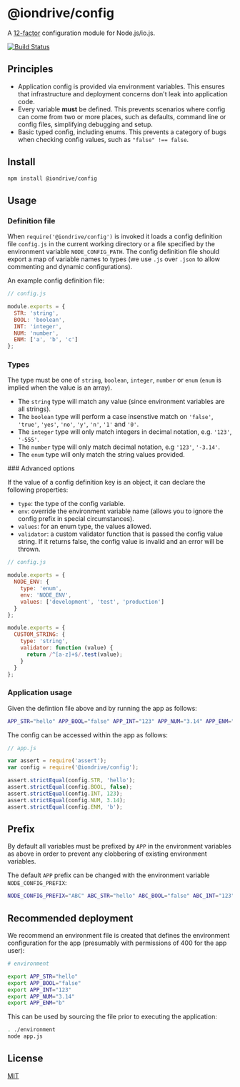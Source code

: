 # @iondrive/config

A [12-factor](http://12factor.net/config) configuration module for Node.js/io.js.

[![Build Status][travis-image]][travis-url]

## Principles

  * Application config is provided via environment variables. This ensures that infrastructure and deployment concerns don't leak into application code.
  * Every variable **must** be defined. This prevents scenarios where config can come from two or more places, such as defaults, command line or config files, simplifying debugging and setup.
  * Basic typed config, including enums. This prevents a category of bugs when checking config values, such as `"false" !== false`.

## Install

```bash
npm install @iondrive/config
```

## Usage

### Definition file

When `require('@iondrive/config')` is invoked it loads a config definition file `config.js` in the current working directory or a file specified by the environment variable `NODE_CONFIG_PATH`. The config definition file should export a map of variable names to types (we use `.js` over `.json` to allow commenting and dynamic configurations).

An example config definition file:

```js
// config.js

module.exports = {
  STR: 'string',
  BOOL: 'boolean',
  INT: 'integer',
  NUM: 'number',
  ENM: ['a', 'b', 'c']
};
```

### Types

The type must be one of `string`, `boolean`, `integer`, `number` or `enum` (`enum` is implied when the value is an array).

  * The `string` type will match any value (since environment variables are all strings).
  * The `boolean` type will perform a case insenstive match on `'false'`, `'true'`, `'yes'`, `'no'`, `'y'`, `'n'`, `'1'` and `'0'`.
  * The `integer` type will only match integers in decimal notation, e.g. `'123'`, `'-555'`.
  * The `number` type will only match decimal notation, e.g `'123'`, `'-3.14'`.
  * The `enum` type will only match the string values provided.

### Advanced options

If the value of a config definition key is an object, it can declare the following properties:

  * `type`: the type of the config variable.
  * `env`: override the environment variable name (allows you to ignore the config prefix in special circumstances).
  * `values`: for an enum type, the values allowed.
  * `validator`: a custom validator function that is passed the config value string. If it returns false, the config value is invalid and an error will be thrown.

```js
// config.js

module.exports = {
  NODE_ENV: {
    type: 'enum',
    env: 'NODE_ENV',
    values: ['development', 'test', 'production']
  }
};

module.exports = {
  CUSTOM_STRING: {
    type: 'string',
    validator: function (value) {
      return /^[a-z]+$/.test(value);
    }
  }
};
```

### Application usage

Given the defintion file above and by running the app as follows:

```bash
APP_STR="hello" APP_BOOL="false" APP_INT="123" APP_NUM="3.14" APP_ENM="b" node app.js
```

The config can be accessed within the app as follows:

```js
// app.js

var assert = require('assert');
var config = require('@iondrive/config');

assert.strictEqual(config.STR, 'hello');
assert.strictEqual(config.BOOL, false);
assert.strictEqual(config.INT, 123);
assert.strictEqual(config.NUM, 3.14);
assert.strictEqual(config.ENM, 'b');
```

## Prefix

By default all variables must be prefixed by `APP` in the environment variables as above in order to prevent any clobbering of existing environment variables.

The default `APP` prefix can be changed with the environment variable `NODE_CONFIG_PREFIX`:

```bash
NODE_CONFIG_PREFIX="ABC" ABC_STR="hello" ABC_BOOL="false" ABC_INT="123" ABC_NUM="3.14" APP_ENM="b" node app.js
```

## Recommended deployment

We recommend an environment file is created that defines the environment configuration for the app (presumably with permissions of 400 for the app user):

```bash
# environment

export APP_STR="hello"
export APP_BOOL="false"
export APP_INT="123"
export APP_NUM="3.14"
export APP_ENM="b"
```

This can be used by sourcing the file prior to executing the application:

```bash
. ./environment
node app.js
```

## License

[MIT](LICENSE)

[travis-image]: https://img.shields.io/travis/iondrive/config.svg
[travis-url]: https://travis-ci.org/iondrive/config
